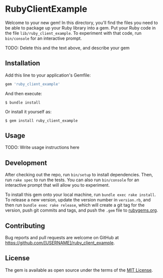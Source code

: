 # RubyClientExample

Welcome to your new gem! In this directory, you'll find the files you need to be able to package up your Ruby library into a gem. Put your Ruby code in the file `lib/ruby_client_example`. To experiment with that code, run `bin/console` for an interactive prompt.

TODO: Delete this and the text above, and describe your gem

## Installation

Add this line to your application's Gemfile:

```ruby
gem 'ruby_client_example'
```

And then execute:

    $ bundle install

Or install it yourself as:

    $ gem install ruby_client_example

## Usage

TODO: Write usage instructions here

## Development

After checking out the repo, run `bin/setup` to install dependencies. Then, run `rake spec` to run the tests. You can also run `bin/console` for an interactive prompt that will allow you to experiment.

To install this gem onto your local machine, run `bundle exec rake install`. To release a new version, update the version number in `version.rb`, and then run `bundle exec rake release`, which will create a git tag for the version, push git commits and tags, and push the `.gem` file to [rubygems.org](https://rubygems.org).

## Contributing

Bug reports and pull requests are welcome on GitHub at https://github.com/[USERNAME]/ruby_client_example.


## License

The gem is available as open source under the terms of the [MIT License](https://opensource.org/licenses/MIT).

